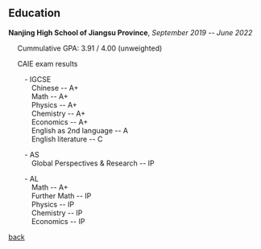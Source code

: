 ## Education

**Nanjing High School of Jiangsu Province**, _September 2019 -- June 2022_

&emsp; Cummulative GPA: 3.91 / 4.00 (unweighted)

&emsp; CAIE exam results

&emsp;&emsp; - IGCSE \
&emsp;&emsp;&emsp; Chinese -- A+ \
&emsp;&emsp;&emsp; Math -- A+ \
&emsp;&emsp;&emsp; Physics -- A+ \
&emsp;&emsp;&emsp; Chemistry -- A+ \
&emsp;&emsp;&emsp; Economics -- A+ \
&emsp;&emsp;&emsp; English as 2nd language -- A \
&emsp;&emsp;&emsp; English literature -- C

&emsp;&emsp; - AS \
&emsp;&emsp;&emsp; Global Perspectives & Research -- IP

&emsp;&emsp; - AL \
&emsp;&emsp;&emsp; Math -- A+ \
&emsp;&emsp;&emsp; Further Math -- IP \
&emsp;&emsp;&emsp; Physics -- IP \
&emsp;&emsp;&emsp; Chemistry -- IP \
&emsp;&emsp;&emsp; Economics -- IP

[back](https://chaoqi-liu.github.io/education/overview)
